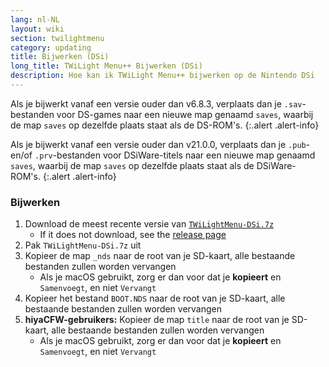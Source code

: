 ```yaml
---
lang: nl-NL
layout: wiki
section: twilightmenu
category: updating
title: Bijwerken (DSi)
long_title: TWiLight Menu++ Bijwerken (DSi)
description: Hoe kan ik TWiLight Menu++ bijwerken op de Nintendo DSi
---
```


Als je bijwerkt vanaf een versie ouder dan v6.8.3, verplaats dan je `.sav`-bestanden voor DS-games naar een nieuwe map genaamd `saves`, waarbij de map `saves` op dezelfde plaats staat als de DS-ROM's.
{:.alert .alert-info}

Als je bijwerkt vanaf een versie ouder dan v21.0.0, verplaats dan je `.pub`- en/of `.prv`-bestanden voor DSiWare-titels naar een nieuwe map genaamd `saves`, waarbij de map `saves` op dezelfde plaats staat als de DSiWare-ROM's.
{:.alert .alert-info}

### Bijwerken
1. Download de meest recente versie van [`TWiLightMenu-DSi.7z`](https://github.com/DS-Homebrew/TWiLightMenu/releases/latest/download/TWiLightMenu-DSi.7z)
   - If it does not download, see the [release page](https://github.com/DS-Homebrew/TWiLightMenu/releases/latest)
1. Pak `TWiLightMenu-DSi.7z` uit
1. Kopieer de map `_nds` naar de root van je SD-kaart, alle bestaande bestanden zullen worden vervangen
   - Als je macOS gebruikt, zorg er dan voor dat je **kopieert** en `Samenvoegt`, en niet `Vervangt`
1. Kopieer het bestand `BOOT.NDS` naar de root van je SD-kaart, alle bestaande bestanden zullen worden vervangen
1. **hiyaCFW-gebruikers:** Kopieer de map `title` naar de root van je SD-kaart, alle bestaande bestanden zullen worden vervangen
   - Als je macOS gebruikt, zorg er dan voor dat je **kopieert** en `Samenvoegt`, en niet `Vervangt`
